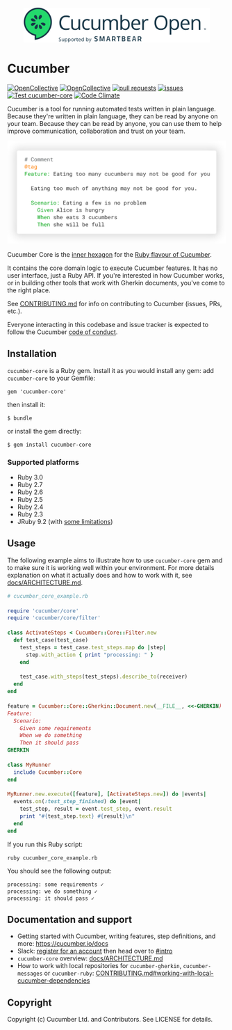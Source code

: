 <p align="center">
  <img src="./.github/img/cucumber-open-logo.png" alt="Cucumber Open - Supported by Smartbear" width="428" />
</p>

# Cucumber

[![OpenCollective](https://opencollective.com/cucumber/backers/badge.svg)](https://opencollective.com/cucumber)
[![OpenCollective](https://opencollective.com/cucumber/sponsors/badge.svg)](https://opencollective.com/cucumber)
[![pull requests](https://oselvar.com/api/badge?label=pull%20requests&csvUrl=https%3A%2F%2Fraw.githubusercontent.com%2Fcucumber%2Foselvar-github-metrics%2Fmain%2Fdata%2Fcucumber%2Fcucumber-ruby-core%2FpullRequests.csv)](https://oselvar.com/github/cucumber/oselvar-github-metrics/main/cucumber/cucumber-ruby-core)
[![issues](https://oselvar.com/api/badge?label=issues&csvUrl=https%3A%2F%2Fraw.githubusercontent.com%2Fcucumber%2Foselvar-github-metrics%2Fmain%2Fdata%2Fcucumber%2Fcucumber-ruby-core%2Fissues.csv)](https://oselvar.com/github/cucumber/oselvar-github-metrics/main/cucumber/cucumber-ruby-core)
[![Test cucumber-core](https://github.com/cucumber/cucumber-ruby-core/actions/workflows/cucumber-ruby-core.yml/badge.svg)](https://github.com/cucumber/cucumber-ruby-core/actions/workflows/cucumber-ruby-core.yml)
[![Code Climate](https://codeclimate.com/github/cucumber/cucumber-ruby-core.svg)](https://codeclimate.com/github/cucumber/cucumber-ruby-core)

Cucumber is a tool for running automated tests written in plain language. Because they're
written in plain language, they can be read by anyone on your team. Because they can be
read by anyone, you can use them to help improve communication, collaboration and trust on
your team.

<p align="center">
  <img src="./.github/img/gherkin-example.png" alt="Cucumber Gherkin Example" width="728" />
</p>

Cucumber Core is the [inner hexagon](https://en.wikipedia.org/wiki/Hexagonal_architecture_(software))
for the [Ruby flavour of Cucumber](https://github.com/cucumber/cucumber-ruby).

It contains the core domain logic to execute Cucumber features. It has no user interface,
just a Ruby API. If you're interested in how Cucumber works, or in building other
tools that work with Gherkin documents, you've come to the right place.

See [CONTRIBUTING.md](CONTRIBUTING.md) for info on contributing to Cucumber (issues,
PRs, etc.).

Everyone interacting in this codebase and issue tracker is expected to follow the
Cucumber [code of conduct](https://cucumber.io/conduct).

## Installation

`cucumber-core` is a Ruby gem. Install it as you would install any gem: add
`cucumber-core` to your Gemfile:

    gem 'cucumber-core'

then install it:

    $ bundle

or install the gem directly:

    $ gem install cucumber-core

### Supported platforms

- Ruby 3.0
- Ruby 2.7
- Ruby 2.6
- Ruby 2.5
- Ruby 2.4
- Ruby 2.3
- JRuby 9.2 (with [some limitations](https://github.com/cucumber/cucumber-ruby/blob/main/docs/jruby-limitations.md))

## Usage

The following example aims to illustrate how to use `cucumber-core` gem and to
make sure it is working well within your environment. For more details
explanation on what it actually does and how to work with it, see
[docs/ARCHITECTURE.md](docs/ARCHITECTURE.md).

```ruby
# cucumber_core_example.rb

require 'cucumber/core'
require 'cucumber/core/filter'

class ActivateSteps < Cucumber::Core::Filter.new
  def test_case(test_case)
    test_steps = test_case.test_steps.map do |step|
      step.with_action { print "processing: " }
    end

    test_case.with_steps(test_steps).describe_to(receiver)
  end
end

feature = Cucumber::Core::Gherkin::Document.new(__FILE__, <<-GHERKIN)
Feature:
  Scenario:
    Given some requirements
    When we do something
    Then it should pass
GHERKIN

class MyRunner
  include Cucumber::Core
end

MyRunner.new.execute([feature], [ActivateSteps.new]) do |events|
  events.on(:test_step_finished) do |event|
    test_step, result = event.test_step, event.result
    print "#{test_step.text} #{result}\n"
  end
end
```

If you run this Ruby script:

```shell
ruby cucumber_core_example.rb
```

You should see the following output:

```
processing: some requirements ✓
processing: we do something ✓
processing: it should pass ✓
```

## Documentation and support

- Getting started with Cucumber, writing features, step definitions, and more: https://cucumber.io/docs
- Slack: [register for an account](https://cucumberbdd-slack-invite.herokuapp.com/) then head over to [#intro](https://cucumberbdd.slack.com/messages/C5WD8SA21/)
- `cucumber-core` overview: [docs/ARCHITECTURE.md](docs/ARCHITECTURE.md)
- How to work with local repositories for `cucumber-gherkin`, `cucumber-messages` or `cucumber-ruby`: [CONTRIBUTING.md#working-with-local-cucumber-dependencies](./CONTRIBUTING.md#working-with-local-cucumber-dependencies)

## Copyright

Copyright (c) Cucumber Ltd. and Contributors. See LICENSE for details.
